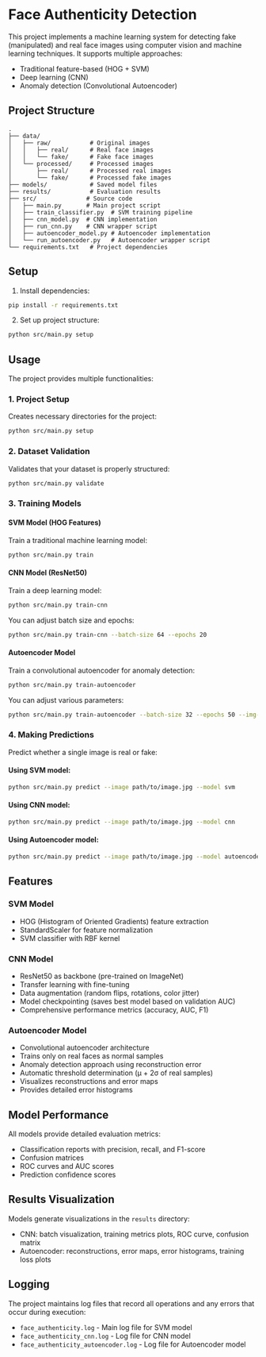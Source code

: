 # Face Authenticity Detection

This project implements a machine learning system for detecting fake (manipulated) and real face images using computer vision and machine learning techniques. It supports multiple approaches:
- Traditional feature-based (HOG + SVM)
- Deep learning (CNN)
- Anomaly detection (Convolutional Autoencoder)

## Project Structure

```
.
├── data/
│   ├── raw/           # Original images
│   │   ├── real/      # Real face images
│   │   └── fake/      # Fake face images
│   └── processed/     # Processed images
│       ├── real/      # Processed real images
│       └── fake/      # Processed fake images
├── models/            # Saved model files
├── results/           # Evaluation results
├── src/              # Source code
│   ├── main.py       # Main project script
│   ├── train_classifier.py  # SVM training pipeline
│   ├── cnn_model.py  # CNN implementation
│   ├── run_cnn.py    # CNN wrapper script
│   ├── autoencoder_model.py # Autoencoder implementation
│   └── run_autoencoder.py   # Autoencoder wrapper script
└── requirements.txt   # Project dependencies
```

## Setup

1. Install dependencies:
```bash
pip install -r requirements.txt
```

2. Set up project structure:
```bash
python src/main.py setup
```

## Usage

The project provides multiple functionalities:

### 1. Project Setup
Creates necessary directories for the project:
```bash
python src/main.py setup
```

### 2. Dataset Validation
Validates that your dataset is properly structured:
```bash
python src/main.py validate
```

### 3. Training Models

#### SVM Model (HOG Features)
Train a traditional machine learning model:
```bash
python src/main.py train
```

#### CNN Model (ResNet50)
Train a deep learning model:
```bash
python src/main.py train-cnn
```

You can adjust batch size and epochs:
```bash
python src/main.py train-cnn --batch-size 64 --epochs 20
```

#### Autoencoder Model
Train a convolutional autoencoder for anomaly detection:
```bash
python src/main.py train-autoencoder
```

You can adjust various parameters:
```bash
python src/main.py train-autoencoder --batch-size 32 --epochs 50 --img-size 128 --bottleneck 128
```

### 4. Making Predictions

Predict whether a single image is real or fake:

#### Using SVM model:
```bash
python src/main.py predict --image path/to/image.jpg --model svm
```

#### Using CNN model:
```bash
python src/main.py predict --image path/to/image.jpg --model cnn
```

#### Using Autoencoder model:
```bash
python src/main.py predict --image path/to/image.jpg --model autoencoder
```

## Features

### SVM Model
- HOG (Histogram of Oriented Gradients) feature extraction
- StandardScaler for feature normalization
- SVM classifier with RBF kernel

### CNN Model
- ResNet50 as backbone (pre-trained on ImageNet)
- Transfer learning with fine-tuning
- Data augmentation (random flips, rotations, color jitter)
- Model checkpointing (saves best model based on validation AUC)
- Comprehensive performance metrics (accuracy, AUC, F1)

### Autoencoder Model
- Convolutional autoencoder architecture
- Trains only on real faces as normal samples
- Anomaly detection approach using reconstruction error
- Automatic threshold determination (μ + 2σ of real samples)
- Visualizes reconstructions and error maps
- Provides detailed error histograms

## Model Performance

All models provide detailed evaluation metrics:
- Classification reports with precision, recall, and F1-score
- Confusion matrices
- ROC curves and AUC scores
- Prediction confidence scores

## Results Visualization

Models generate visualizations in the `results` directory:
- CNN: batch visualization, training metrics plots, ROC curve, confusion matrix
- Autoencoder: reconstructions, error maps, error histograms, training loss plots

## Logging

The project maintains log files that record all operations and any errors that occur during execution:
- `face_authenticity.log` - Main log file for SVM model
- `face_authenticity_cnn.log` - Log file for CNN model
- `face_authenticity_autoencoder.log` - Log file for Autoencoder model

